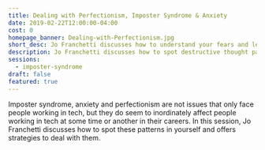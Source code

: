 ```yaml
---
title: Dealing with Perfectionism, Imposter Syndrome & Anxiety
date: 2019-02-22T12:00:00-04:00
cost: 0
homepage_banner: Dealing-with-Perfectionism.jpg
short_desc: Jo Franchetti discusses how to understand your fears and learn to be kind to yourself.
description: Jo Franchetti discusses how to spot destructive thought patterns in yourself, how to manage anxiety and procrastination and how to start being kinder to yourself.
sessions:
  - imposter-syndrome
draft: false
featured: true
---
```


Imposter syndrome, anxiety and perfectionism are not issues that only face people working in tech, but they do seem to inordinately affect people working in tech at some time or another in their careers. In this session, Jo Franchetti discusses how to spot these patterns in yourself and offers strategies to deal with them.
